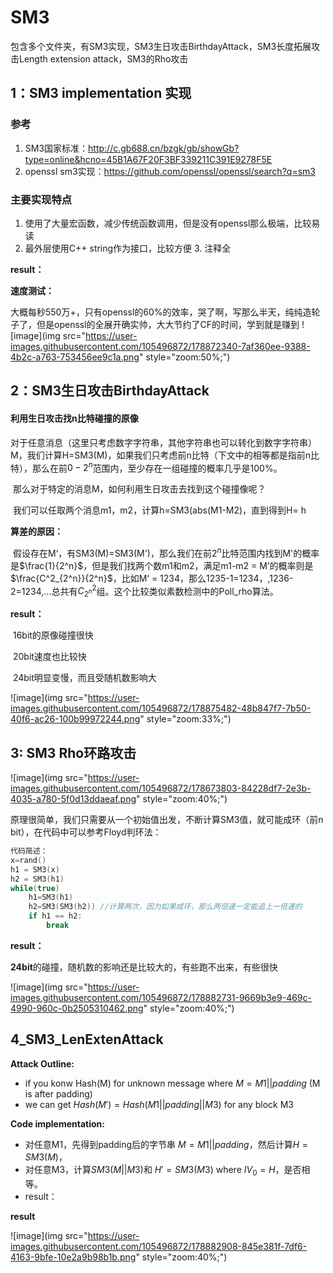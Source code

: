 # SM3

包含多个文件夹，有SM3实现，SM3生日攻击BirthdayAttack，SM3长度拓展攻击Length extension attack，SM3的Rho攻击



## 1：SM3 implementation 实现
### 参考
  1.  SM3国家标准：http://c.gb688.cn/bzgk/gb/showGb?type=online&hcno=45B1A67F20F3BF339211C391E9278F5E
  2.  openssl sm3实现：https://github.com/openssl/openssl/search?q=sm3

### 主要实现特点
  1.  使用了大量宏函数，减少传统函数调用，但是没有openssl那么极端，比较易读
  2.  最外层使用C++ string作为接口，比较方便
        3.  注释全



**result：**

**速度测试：**

​	大概每秒550万+，只有openssl的60%的效率，哭了啊，写那么半天，纯纯造轮子了，但是openssl的全展开确实帅，大大节约了CF的时间，学到就是赚到
![image](img src="https://user-images.githubusercontent.com/105496872/178872340-7af360ee-9388-4b2c-a763-753456ee9c1a.png" style="zoom:50%;")



## 2：SM3生日攻击BirthdayAttack

#### 利用生日攻击找n比特碰撞的原像

​		对于任意消息（这里只考虑数字字符串，其他字符串也可以转化到数字字符串）M，我们计算H=SM3(M)，如果我们只考虑前n比特（下文中的相等都是指前n比特），那么在前$0-2^{n}$范围内，至少存在一组碰撞的概率几乎是100%。

​		那么对于特定的消息M，如何利用生日攻击去找到这个碰撞像呢？

​		我们可以任取两个消息m1，m2，计算h=SM3(abs(M1-M2)，直到得到H= h

**算差的原因：**

​		假设存在M‘，有SM3(M)=SM3(M')，那么我们在前$2^n$比特范围内找到M'的概率是$\frac{1}{2^n}$，但是我们找两个数m1和m2，满足m1-m2 = M’的概率则是$\frac{C^2_{2^n}}{2^n}$，比如M‘ = 1234，那么1235-1=1234，,1236-2=1234,...总共有$C^2_{2^n}$组。这个比较类似素数检测中的Poll_rho算法。



**result：**

​		16bit的原像碰撞很快

​		20bit速度也比较快

​		24bit明显变慢，而且受随机数影响大

![image](img src="https://user-images.githubusercontent.com/105496872/178875482-48b847f7-7b50-40f6-ac26-100b99972244.png" style="zoom:33%;")





## 3:	SM3 Rho环路攻击

![image](img src="https://user-images.githubusercontent.com/105496872/178673803-84228df7-2e3b-4035-a780-5f0d13ddaeaf.png" style="zoom:40%;")


​	原理很简单，我们只需要从一个初始值出发，不断计算SM3值，就可能成环（前n bit），在代码中可以参考Floyd判环法：

```c++
代码简述：
x=rand()
h1 = SM3(x)
h2 = SM3(h1)
while(true)
    h1=SM3(h1)
    h2=SM3(SM3(h2)) //计算两次，因为如果成环，那么两倍速一定能追上一倍速的
    if h1 == h2:
        break
```



**result：**

​	**24bit**的碰撞，随机数的影响还是比较大的，有些跑不出来，有些很快

![image](img src="https://user-images.githubusercontent.com/105496872/178882731-9669b3e9-469c-4990-960c-0b2505310462.png" style="zoom:40%;")






## 4_SM3_LenExtenAttack



**Attack Outline:**

- if you konw Hash(M) for unknown message where $M = M1||padding$ (M is after padding)
- we can get $Hash(M') = Hash(M1||padding||M3)$  for any block M3



**Code implementation:**

- 对任意M1，先得到padding后的字节串 $M = M1||padding$，然后计算$H=SM3(M)$，
- 对任意M3，计算$SM3(M||M3)$和 $H' = SM3(M3)$ where $IV_0 = H$，是否相等。
- result：

**result**

![image](img src="https://user-images.githubusercontent.com/105496872/178882908-845e381f-7df6-4163-9bfe-10e2a9b98b1b.png" style="zoom:40%;")


